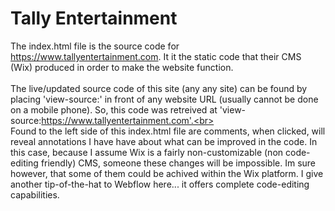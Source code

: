 # Tally Entertainment

The index.html file is the source code for https://www.tallyentertainment.com. It it the static code that their CMS (Wix) produced in order to make the website function.<br>
<br>
The live/updated source code of this site (any any site) can be found by placing 'view-source:' in front of any website URL (usually cannot be done on a mobile phone). So, this code was retreived at 'view-source:https://www.tallyentertainment.com'.<br>
<br>
Found to the left side of this index.html file are comments, when clicked, will reveal annotations I have have about what can be improved in the code. In this case, because I assume Wix is a fairly non-customizable (non code-editing friendly) CMS, someone these changes will be impossible. Im sure however, that some of them could be achived within the Wix platform. I give another tip-of-the-hat to Webflow here... it offers complete code-editing capabilities.<br>
<br>
